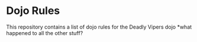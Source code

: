 Dojo Rules
==========

This repository contains a list of dojo rules for the Deadly Vipers dojo
*what happened to all the other stuff?
